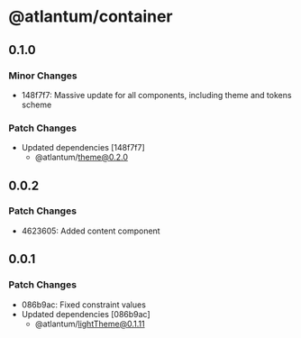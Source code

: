 # @atlantum/container

## 0.1.0

### Minor Changes

-   148f7f7: Massive update for all components, including theme and tokens scheme

### Patch Changes

-   Updated dependencies [148f7f7]
    -   @atlantum/theme@0.2.0

## 0.0.2

### Patch Changes

-   4623605: Added content component

## 0.0.1

### Patch Changes

-   086b9ac: Fixed constraint values
-   Updated dependencies [086b9ac]
    -   @atlantum/lightTheme@0.1.11
